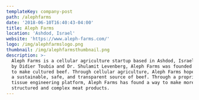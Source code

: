 ```yaml
---
templateKey: company-post
path: /alephfarms
date: '2018-06-10T16:40:43-04:00'
title: Aleph Farms
location: 'Ashdod, Israel'
website: 'https://www.aleph-farms.com/'
logo: /img/alephfarmslogo.png
thumbnail: /img/alephfarmsthumbnail.png
description: >-
  Aleph Farms is a cellular agriculture startup based in Ashdod, Israel. Founded
  by Didier Toubia and Dr. Shulamit Levenberg, Aleph Farms was founded in 2017
  to make cultured beef. Through cellular agriculture, Aleph Farms hope to make
  a sustainable, safe, and transparent source of beef. Through a proprietary
  tissue engineering platform, Aleph Farms has found a way to make more
  structured and complex meat products.
---
```



